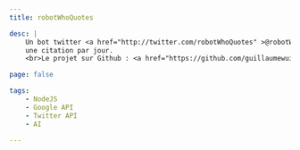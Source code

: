 ```yaml
---
title: robotWhoQuotes

desc: |
    Un bot twitter <a href="http://twitter.com/robotWhoQuotes" >@robotWhoQuotes</a> donnant
    une citation par jour.
    <br>Le projet sur Github : <a href="https://github.com/guillaumewuip/robotWhoQuotes">robotWhoQuotes</a>.

page: false

tags:
    - NodeJS
    - Google API
    - Twitter API
    - AI

---
```

